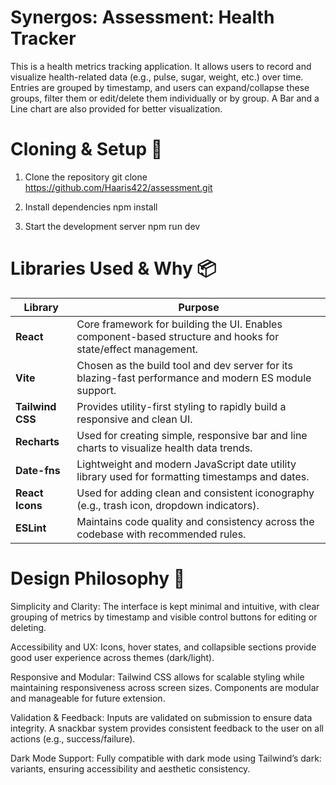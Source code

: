 # Synergos: Assessment: Health Tracker

This is a health metrics tracking application. It allows users to record and visualize health-related data (e.g., pulse, sugar, weight, etc.) over time. Entries are grouped by timestamp, and users can expand/collapse these groups, filter them or edit/delete them individually or by group. A Bar and a Line chart are also provided for better visualization.


# Cloning & Setup 🚀

1. Clone the repository
git clone https://github.com/Haaris422/assessment.git

2. Install dependencies
npm install

3. Start the development server
npm run dev


# Libraries Used & Why 📦

| Library          | Purpose                                                                                                      |
| ---------------- | ------------------------------------------------------------------------------------------------------------ |
| **React**        | Core framework for building the UI. Enables component-based structure and hooks for state/effect management. |
| **Vite**         | Chosen as the build tool and dev server for its blazing-fast performance and modern ES module support.       |
| **Tailwind CSS** | Provides utility-first styling to rapidly build a responsive and clean UI.                                   |
| **Recharts**     | Used for creating simple, responsive bar and line charts to visualize health data trends.                    |
| **Date-fns**     | Lightweight and modern JavaScript date utility library used for formatting timestamps and dates.             |
| **React Icons**  | Used for adding clean and consistent iconography (e.g., trash icon, dropdown indicators).                    |
| **ESLint**       | Maintains code quality and consistency across the codebase with recommended rules.                           |


# Design Philosophy 🎨

Simplicity and Clarity: The interface is kept minimal and intuitive, with clear grouping of metrics by timestamp and visible control buttons for editing or deleting.

Accessibility and UX: Icons, hover states, and collapsible sections provide good user experience across themes (dark/light).

Responsive and Modular: Tailwind CSS allows for scalable styling while maintaining responsiveness across screen sizes. Components are modular and manageable for future extension.

Validation & Feedback: Inputs are validated on submission to ensure data integrity. A snackbar system provides consistent feedback to the user on all actions (e.g., success/failure).

Dark Mode Support: Fully compatible with dark mode using Tailwind’s dark: variants, ensuring accessibility and aesthetic consistency.
